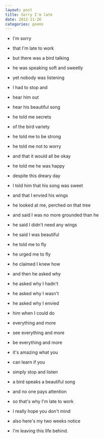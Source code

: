 ```yaml
---
layout: post
title: Sorry I'm late
date: 2012-11-26
categories: poems
---
```

- I'm sorry
- that I'm late to work
- but there was a bird talking
- he was speaking soft and sweetly
- yet nobody was listening

- I had to stop and
- hear him out
- hear his beautiful song
- he told me secrets
- of the bird variety

- he told me to be strong
- he told me not to worry
- and that it would all be okay
- he told me he was happy
- despite this dreary day

- I told him that his song was sweet
- and that I envied his wings
- he looked at me, perched on that tree
- and said I was no more grounded than he
- he said I didn't need any wings
- he said I was beautiful
- he told me to fly
- he urged me to fly
- he claimed I knew how
- and then he asked why
- he asked why I hadn't
- he asked why I wasn't
- he asked why I envied
- him when I could do
- everything and more
- see everything and more
- be everything and more

- it's amazing what you
- can learn if you
- simply stop and listen
- a bird speaks a beautiful song
- and no one pays attention

- so that's why I'm late to work
- I really hope you don't mind
- also here's my two weeks notice
- I'm leaving this life behind.
